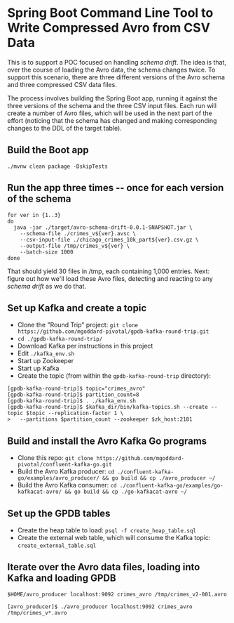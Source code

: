 # Spring Boot Command Line Tool to Write Compressed Avro from CSV Data

This is to support a POC focused on handling _schema drift_.  The idea is that, over the course of
loading the Avro data, the schema changes twice. To support this scenario, there are three different
versions of the Avro schema and three compressed CSV data files.

The process involves building the Spring Boot app, running it against the three versions of the
schema and the three CSV input files.  Each run will create a number of Avro files, which will
be used in the next part of the effort (noticing that the schema has changed and making corresponding
changes to the DDL of the target table).

## Build the Boot app

`./mvnw clean package -DskipTests`

## Run the app three times -- once for each version of the schema

```
for ver in {1..3}
do
  java -jar ./target/avro-schema-drift-0.0.1-SNAPSHOT.jar \
    --schema-file ./crimes_v${ver}.avsc \
    --csv-input-file ./chicago_crimes_10k_part${ver}.csv.gz \
    --output-file /tmp/crimes_v${ver} \
    --batch-size 1000
done
```

That should yield 30 files in /tmp, each containing 1,000 entries.  Next: figure out how we'll load
these Avro files, detecting and reacting to any *schema drift* as we do that.

## Set up Kafka and create a topic

* Clone the "Round Trip" project: `git clone https://github.com/mgoddard-pivotal/gpdb-kafka-round-trip.git`
* `cd ./gpdb-kafka-round-trip/`
* Download Kafka per instructions in this project
* Edit `./kafka_env.sh`
* Start up Zookeeper
* Start up Kafka
* Create the topic (from within the `gpdb-kafka-round-trip` directory):

```
[gpdb-kafka-round-trip]$ topic="crimes_avro"
[gpdb-kafka-round-trip]$ partition_count=8
[gpdb-kafka-round-trip]$ . ./kafka_env.sh
[gpdb-kafka-round-trip]$ $kafka_dir/bin/kafka-topics.sh --create --topic $topic --replication-factor 1 \
>   --partitions $partition_count --zookeeper $zk_host:2181
```

## Build and install the Avro Kafka Go programs

* Clone this repo: `git clone https://github.com/mgoddard-pivotal/confluent-kafka-go.git`
* Build the Avro Kafka producer: `cd ./confluent-kafka-go/examples/avro_producer/ && go build && cp ./avro_producer ~/`
* Build the Avro Kafka consumer: `cd ./confluent-kafka-go/examples/go-kafkacat-avro/ && go build && cp ./go-kafkacat-avro ~/`

## Set up the GPDB tables

* Create the heap table to load: `psql -f create_heap_table.sql`
* Create the external web table, which will consume the Kafka topic: `create_external_table.sql`

## Iterate over the Avro data files, loading into Kafka and loading GPDB

`$HOME/avro_producer localhost:9092 crimes_avro /tmp/crimes_v2-001.avro`

```
[avro_producer]$ ./avro_producer localhost:9092 crimes_avro /tmp/crimes_v*.avro

```

